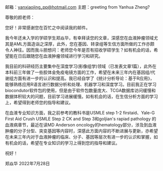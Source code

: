 

邮箱：yanxiaojing_pp@hotmail.com
主题：greeting from Yanhua Zheng?

尊敬的颜老师：

您好！非常感谢您在百忙之中阅读我的邮件。

我今年还未入学的学硕学生郑焱华，有幸拜读您的文章，深感您在血液肿瘤领域尤其是AML方面造诣之深厚，此外，您在基因、转录组等生信方面所做的工作亦颇令人神往。因而我斗胆想问：老师您今年是否有招收学硕学生？如有机会的话，希望能在日后跟随您在血液肿瘤领域进行学习和研究。

我目前的科研经历主要集中在深度学习(影像组学)领域（已发表文章1篇），此外在本科前三年做了一些胶体金免疫电镜方面的工作，希望在未来三年内在基因组/代谢组方面有进一步的认识和提高。我已经自学了《统计分析导论：基于R应用》，能够熟练应用R语言进行数据分析和处理、机器学习和深度学习。目前我正在学习biocondutor软件包的使用，但是由于软件包数量庞大、TCGA数据库访问缓慢和数据体积较大的问题，目前学习进展缓慢。如有机会的话，在生信分析方面的学习上，希望得到老师您的指导和建议。

在血液专业知识方面，我之前参考的教科书是USMLE step 1-2 firstaid、Yale-G First Aid Crush USMLE Step 2 CK and Step 3和goljian's rapiad pathology 的血液病章节，最近在读MD Anderson oncology的hematology部分，涉及到血液肿瘤的分子分型、突变基因等内容时，深感此方面内容的不断进展与更新，亦希望在未来三年内对于血液肿瘤的临床、分子、基因等层次有进一步的认识和掌握，如有机会的话，希望在专业知识的学习上得到您的指导和建议。

祝好！

郑焱华
2022年7月28日